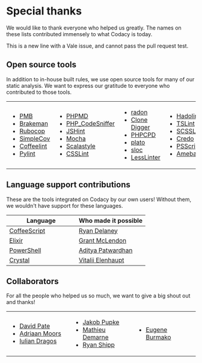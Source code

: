 # Special thanks

We would like to thank everyone who helped us greatly. The names on these lists contributed immensely to what Codacy is today.

This is a new line with a Vale issue, and cannot pass the pull request test.

## Open source tools

In addition to in-house built rules, we use open source tools for many of our static analysis. We want to express our gratitude to everyone who contributed to those tools.

<table>
<colgroup>
<col style="width: 25%" />
<col style="width: 25%" />
<col style="width: 25%" />
<col style="width: 25%" />
</colgroup>
<tbody>
<tr class="odd">
<td>
<ul>
<li><a href="https://github.com/pmd/pmd">PMB</a></li>
<li><a href="https://github.com/presidentbeef/brakeman">Brakeman</a></li>
<li><a href="https://github.com/rubocop-hq/rubocop">Rubocop</a></li>
<li><a href="https://github.com/simplecov-ruby/simplecov">SimpleCov</a></li>
<li><a href="https://github.com/clutchski/coffeelint">Coffeelint</a></li>
<li><a href="https://www.pylint.org/">Pylint</a></li>
</ul>
</td>
<td>
<ul>
<li><a href="https://github.com/phpmd/phpmd">PHPMD</a></li>
<li><a href="https://github.com/squizlabs/PHP_CodeSniffer">PHP_CodeSniffer</a></li>
<li><a href="https://github.com/jshint/jshint">JSHint</a></li>
<li><a href="https://github.com/mochajs/mocha">Mocha</a></li>
<li><a href="https://github.com/scalastyle/scalastyle">Scalastyle</a></li>
<li><a href="https://github.com/CSSLint/csslint">CSSLint</a></li>
</ul>
</td>
<td>
<ul>
<li><a href="https://github.com/rubik/radon">radon</a></li>
<li><a href="https://github.com/jlachowski/clonedigger">Clone Digger</a></li>
<li><a href="https://github.com/sebastianbergmann/phpcpd">PHPCPD</a></li>
<li><a href="https://github.com/es-analysis/plato" class="skip-vale">plato</a></li>
<li><a href="https://github.com/flosse/sloc" class="skip-vale">sloc</a></li>
<li><a href="https://github.com/rtfpessoa/lesslinter">LessLinter</a></li>
</ul>
</td>
<td>
<ul>
<li><a href="https://github.com/hadolint/hadolint">Hadolint</a></li>
<li><a href="https://palantir.github.io/tslint/">TSLint</a></li>
<li><a href="https://github.com/sds/scss-lint">SCSSLint</a></li>
<li><a href="https://github.com/rrrene/credo">Credo</a></li>
<li><a href="https://github.com/PowerShell/PSScriptAnalyzer">PSScriptAnalyzer</a></li>
<li><a href="https://github.com/crystal-ameba/ameba">Ameba</a></li>
</ul>
</td>
</tr>
</tbody>
</table>

## Language support contributions

These are the tools integrated on Codacy by our own users! Without them, we wouldn't have support for these languages.

<table>
<colgroup>
<col style="width: 50%" />
<col style="width: 50%" />
</colgroup>
<thead>
<tr>
<th>Language</th>
<th>Who made it possible</th>
</tr>
</thead>
<tbody>
<tr>
<td>
<a href="http://coffeescript.org/">CoffeeScript</a>
</td>
<td>
<a href="https://github.com/rrdelaney" class="skip-vale">Ryan Delaney</a>
</td>
</tr>
<tr>
<td><a href="https://elixir-lang.org/">Elixir</a>
</td>
<td>
<a href="https://github.com/gerbal" class="skip-vale">Grant McLendon</a>
</td>
</tr>
<tr>
<td>
<a href="https://docs.microsoft.com/en-us/powershell/">PowerShell</a>
</td>
<td>
<a href="https://github.com/adityapatwardhan" class="skip-vale">Aditya Patwardhan</a>
</td>
</tr>
<tr>
<td>
<a href="https://crystal-lang.org/">Crystal</a>
</td>
<td>
<a href="https://github.com/veelenga" class="skip-vale">Vitalii Elenhaupt</a>
</td>
</tr>
</tbody>
</table>

## Collaborators

For all the people who helped us so much, we want to give a big shout out and thanks!

<table >
<colgroup>
<col style="width: 33%" />
<col style="width: 33%" />
<col style="width: 33%" />
</colgroup>
<tbody>
<tr>
<td>
<ul>
<li><a href="https://github.com/DavidTPate" class="skip-vale">David Pate</a></li>
<li><a href="https://github.com/adriaanm" class="skip-vale">Adriaan Moors</a></li>
<li><a href="https://github.com/dragos" class="skip-vale">Iulian Dragos</a></li>
</ul>
</td>
<td>
<ul>
<li><a href="https://github.com/haffla" class="skip-vale">Jakob Pupke</a></li>
<li><a href="https://github.com/mdemarne" class="skip-vale">Mathieu Demarne</a></li>
<li><a href="https://github.com/rshipp" class="skip-vale">Ryan Shipp</a></li>
</ul>
</td>
<td>
<ul>
<li><a href="https://github.com/xeno-by" class="skip-vale">Eugene Burmako</a></li>
</ul>
</td>
</tr>
</tbody>
</table>
